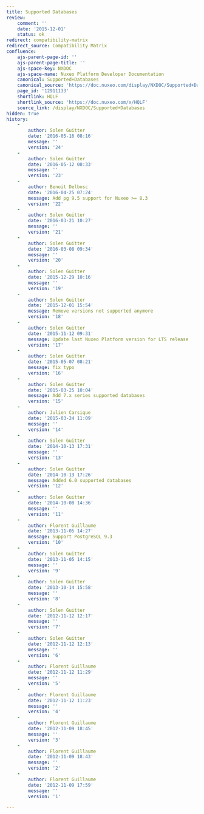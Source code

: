 ```yaml
---
title: Supported Databases
review:
    comment: ''
    date: '2015-12-01'
    status: ok
redirect: compatibility-matrix
redirect_source: Compatibility Matrix
confluence:
    ajs-parent-page-id: ''
    ajs-parent-page-title: ''
    ajs-space-key: NXDOC
    ajs-space-name: Nuxeo Platform Developer Documentation
    canonical: Supported+Databases
    canonical_source: 'https://doc.nuxeo.com/display/NXDOC/Supported+Databases'
    page_id: '12911133'
    shortlink: HQLF
    shortlink_source: 'https://doc.nuxeo.com/x/HQLF'
    source_link: /display/NXDOC/Supported+Databases
hidden: true
history:
    -
        author: Solen Guitter
        date: '2016-05-16 08:16'
        message: ''
        version: '24'
    -
        author: Solen Guitter
        date: '2016-05-12 08:33'
        message: ''
        version: '23'
    -
        author: Benoit Delbosc
        date: '2016-04-25 07:24'
        message: Add pg 9.5 support for Nuxeo >= 8.3
        version: '22'
    -
        author: Solen Guitter
        date: '2016-03-21 10:27'
        message: ''
        version: '21'
    -
        author: Solen Guitter
        date: '2016-03-08 09:34'
        message: ''
        version: '20'
    -
        author: Solen Guitter
        date: '2015-12-29 10:16'
        message: ''
        version: '19'
    -
        author: Solen Guitter
        date: '2015-12-01 15:54'
        message: Remove versions not supported anymore
        version: '18'
    -
        author: Solen Guitter
        date: '2015-11-12 09:31'
        message: Update last Nuxeo Platform version for LTS release
        version: '17'
    -
        author: Solen Guitter
        date: '2015-05-07 08:21'
        message: fix typo
        version: '16'
    -
        author: Solen Guitter
        date: '2015-03-25 10:04'
        message: Add 7.x series supported databases
        version: '15'
    -
        author: Julien Carsique
        date: '2015-03-24 11:09'
        message: ''
        version: '14'
    -
        author: Solen Guitter
        date: '2014-10-13 17:31'
        message: ''
        version: '13'
    -
        author: Solen Guitter
        date: '2014-10-13 17:26'
        message: Added 6.0 supported databases
        version: '12'
    -
        author: Solen Guitter
        date: '2014-10-08 14:36'
        message: ''
        version: '11'
    -
        author: Florent Guillaume
        date: '2013-11-05 14:27'
        message: Support PostgreSQL 9.3
        version: '10'
    -
        author: Solen Guitter
        date: '2013-11-05 14:15'
        message: ''
        version: '9'
    -
        author: Solen Guitter
        date: '2013-10-14 15:58'
        message: ''
        version: '8'
    -
        author: Solen Guitter
        date: '2012-11-12 12:17'
        message: ''
        version: '7'
    -
        author: Solen Guitter
        date: '2012-11-12 12:13'
        message: ''
        version: '6'
    -
        author: Florent Guillaume
        date: '2012-11-12 11:29'
        message: ''
        version: '5'
    -
        author: Florent Guillaume
        date: '2012-11-12 11:23'
        message: ''
        version: '4'
    -
        author: Florent Guillaume
        date: '2012-11-09 18:45'
        message: ''
        version: '3'
    -
        author: Florent Guillaume
        date: '2012-11-09 18:43'
        message: ''
        version: '2'
    -
        author: Florent Guillaume
        date: '2012-11-09 17:59'
        message: ''
        version: '1'

---
```

